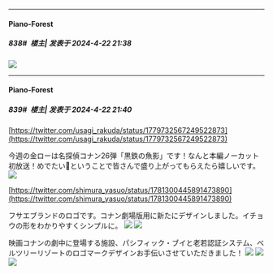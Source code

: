 ﻿
*****

####  Piano-Forest  
##### 838#         楼主| 发表于 2024-4-22 21:38

<img src="https://p.sda1.dev/17/3dd357e5eb44827089fcbafae3ef22c8/conan5th_toushin_blanket_haibara_1800x1800.jpeg" referrerpolicy="no-referrer">

*****

####  Piano-Forest  
##### 839#         楼主| 发表于 2024-4-22 21:40

[https://twitter.com/usagi_rakuda/status/1779732567249522873](https://twitter.com/usagi_rakuda/status/1779732567249522873)

今週の金ローは名探偵コナン26弾「黒鉄の魚影」です！なんと本編ノーカット初放送！めでたい🌊ということで皆さんで盛り上がってもらえたら嬉しいです。
<img src="https://p.sda1.dev/17/f185ff15ff4ece3092f59005fda62f86/20240422_213736.jpg" referrerpolicy="no-referrer">

[https://twitter.com/shimura_yasuo/status/1781300445891473890](https://twitter.com/shimura_yasuo/status/1781300445891473890)

フサエブランドのロゴです。コナン劇場版用に新たにデザインしました。イチョウの形をわかりやすくシンプルに。
<img src="https://p.sda1.dev/17/5d2a3dbd5bb411f17b70ef8d8303170f/20240422_213816.jpg" referrerpolicy="no-referrer">
<img src="https://p.sda1.dev/17/cc788870bc29c910ae482f2365204ff2/20240422_213818.jpg" referrerpolicy="no-referrer">

映画コナンの劇中に登場する施設、パシフィック・ブイと老若認証システム、ベルツリーリゾートのロゴマークデザインお手伝いさせていただきました！
<img src="https://p.sda1.dev/17/567363b37304df024a4048707891addd/20240422_213820.jpg" referrerpolicy="no-referrer">
<img src="https://p.sda1.dev/17/db87ca44b139739cb257e8d6604ef565/20240422_213821.jpg" referrerpolicy="no-referrer">
<img src="https://p.sda1.dev/17/8216014a8178567da19fea14787ded9f/20240422_213823.jpg" referrerpolicy="no-referrer">

